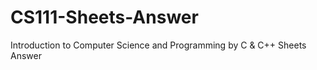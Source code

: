 # CS111-Sheets-Answer
Introduction to Computer Science and Programming by C &amp; C++ Sheets Answer
